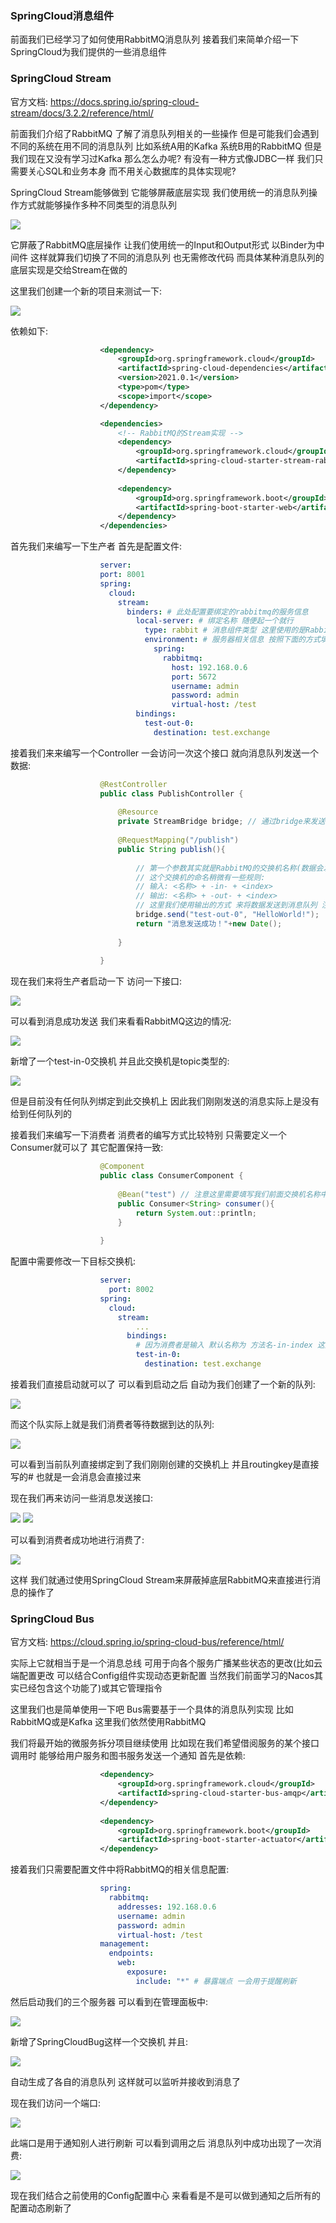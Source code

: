 ### SpringCloud消息组件
前面我们已经学习了如何使用RabbitMQ消息队列 接着我们来简单介绍一下SpringCloud为我们提供的一些消息组件

### SpringCloud Stream
官方文档: https://docs.spring.io/spring-cloud-stream/docs/3.2.2/reference/html/

前面我们介绍了RabbitMQ 了解了消息队列相关的一些操作 但是可能我们会遇到不同的系统在用不同的消息队列 比如系统A用的Kafka 系统B用的RabbitMQ
但是我们现在又没有学习过Kafka 那么怎么办呢? 有没有一种方式像JDBC一样 我们只需要关心SQL和业务本身 而不用关心数据库的具体实现呢?

SpringCloud Stream能够做到 它能够屏蔽底层实现 我们使用统一的消息队列操作方式就能够操作多种不同类型的消息队列

<img src="https://image.itbaima.net/markdown/2023/03/08/VWvry9TSDBinatH.jpg"/>

它屏蔽了RabbitMQ底层操作 让我们使用统一的Input和Output形式 以Binder为中间件 这样就算我们切换了不同的消息队列 也无需修改代码 而具体某种消息队列的底层实现是交给Stream在做的

这里我们创建一个新的项目来测试一下:

<img src="https://image.itbaima.net/markdown/2023/03/08/pJefuIUXzNHhsxP.jpg"/>

依赖如下:

```xml
                    <dependency>
                        <groupId>org.springframework.cloud</groupId>
                        <artifactId>spring-cloud-dependencies</artifactId>
                        <version>2021.0.1</version>
                        <type>pom</type>
                        <scope>import</scope>
                    </dependency>
```
```xml
                    <dependencies>
                        <!-- RabbitMQ的Stream实现 -->
                        <dependency>
                            <groupId>org.springframework.cloud</groupId>
                            <artifactId>spring-cloud-starter-stream-rabbit</artifactId>
                        </dependency>
                    
                        <dependency>
                            <groupId>org.springframework.boot</groupId>
                            <artifactId>spring-boot-starter-web</artifactId>
                        </dependency>
                    </dependencies>
```

首先我们来编写一下生产者 首先是配置文件:

```yaml
                    server:
                    port: 8001
                    spring:
                      cloud:
                        stream:
                          binders: # 此处配置要绑定的rabbitmq的服务信息
                            local-server: # 绑定名称 随便起一个就行
                              type: rabbit # 消息组件类型 这里使用的是RabbitMQ，就填写rabbit
                              environment: # 服务器相关信息 按照下面的方式填写就行 爆红别管
                                spring:
                                  rabbitmq:
                                    host: 192.168.0.6
                                    port: 5672
                                    username: admin
                                    password: admin
                                    virtual-host: /test
                            bindings:
                              test-out-0:
                                destination: test.exchange
```

接着我们来来编写一个Controller 一会访问一次这个接口 就向消息队列发送一个数据:

```java
                    @RestController
                    public class PublishController {
                    
                        @Resource
                        private StreamBridge bridge; // 通过bridge来发送消息
                    
                        @RequestMapping("/publish")
                        public String publish(){
                            
                            // 第一个参数其实就是RabbitMQ的交换机名称(数据会发送给这个交换机 到达哪个消息队列 不由我们决定)
                            // 这个交换机的命名稍微有一些规则:
                            // 输入: <名称> + -in- + <index>
                            // 输出: <名称> + -out- + <index>
                            // 这里我们使用输出的方式 来将数据发送到消息队列 注意这里的名称会和之后的消费者Bean名称进行对应
                            bridge.send("test-out-0", "HelloWorld!");
                            return "消息发送成功！"+new Date();
                            
                        }
                        
                    }
```

现在我们来将生产者启动一下 访问一下接口:

<img src="https://image.itbaima.net/markdown/2023/03/08/pvc8udVL9EwMW56.jpg"/>

可以看到消息成功发送 我们来看看RabbitMQ这边的情况:

<img src="https://image.itbaima.net/markdown/2023/03/08/1fBHoQe6gc7XizO.jpg"/>

新增了一个test-in-0交换机 并且此交换机是topic类型的:

<img src="https://image.itbaima.net/markdown/2023/03/08/mN4EfOehP8Ta2JC.jpg"/>

但是目前没有任何队列绑定到此交换机上 因此我们刚刚发送的消息实际上是没有给到任何队列的

接着我们来编写一下消费者 消费者的编写方式比较特别 只需要定义一个Consumer就可以了 其它配置保持一致:

```java
                    @Component
                    public class ConsumerComponent {
                    
                        @Bean("test") // 注意这里需要填写我们前面交换机名称中"名称" 这样生产者发送的数据才会正确到达
                        public Consumer<String> consumer(){
                            return System.out::println;
                        }
                        
                    }
```

配置中需要修改一下目标交换机:

```yaml
                    server:
                      port: 8002
                    spring:
                      cloud:
                        stream:
                            ...
                          bindings:
                            # 因为消费者是输入 默认名称为 方法名-in-index 这里我们将其指定为我们刚刚定义的交换机
                            test-in-0:
                              destination: test.exchange
```

接着我们直接启动就可以了 可以看到启动之后 自动为我们创建了一个新的队列:

<img src="https://image.itbaima.net/markdown/2023/03/08/kUelcRgb7MrGdB6.jpg"/>

而这个队实际上就是我们消费者等待数据到达的队列:

<img src="https://image.itbaima.net/markdown/2023/03/08/lzDjiI9SLH1rVY3.jpg"/>

可以看到当前队列直接绑定到了我们刚刚创建的交换机上 并且routingkey是直接写的# 也就是一会消息会直接过来

现在我们再来访问一些消息发送接口:

<img src="https://image.itbaima.net/markdown/2023/03/08/cSPRdoY43gzVNXk.jpg"/>

<img src="https://image.itbaima.net/markdown/2023/03/08/8TEv1KQGSNA9luY.jpg"/>

可以看到消费者成功地进行消费了:

<img src="https://image.itbaima.net/markdown/2023/03/08/lICtpeK2oAGZynD.jpg"/>

这样 我们就通过使用SpringCloud Stream来屏蔽掉底层RabbitMQ来直接进行消息的操作了

### SpringCloud Bus
官方文档: https://cloud.spring.io/spring-cloud-bus/reference/html/

实际上它就相当于是一个消息总线 可用于向各个服务广播某些状态的更改(比如云端配置更改 可以结合Config组件实现动态更新配置 当然我们前面学习的Nacos其实已经包含这个功能了)或其它管理指令

这里我们也是简单使用一下吧 Bus需要基于一个具体的消息队列实现 比如RabbitMQ或是Kafka 这里我们依然使用RabbitMQ

我们将最开始的微服务拆分项目继续使用 比如现在我们希望借阅服务的某个接口调用时 能够给用户服务和图书服务发送一个通知 首先是依赖:

```xml
                    <dependency>
                        <groupId>org.springframework.cloud</groupId>
                        <artifactId>spring-cloud-starter-bus-amqp</artifactId>
                    </dependency>
                    
                    <dependency>
                        <groupId>org.springframework.boot</groupId>
                        <artifactId>spring-boot-starter-actuator</artifactId>
                    </dependency>
```

接着我们只需要配置文件中将RabbitMQ的相关信息配置:

```yaml
                    spring:
                      rabbitmq:
                        addresses: 192.168.0.6
                        username: admin
                        password: admin
                        virtual-host: /test
                    management:
                      endpoints:
                        web:
                          exposure:
                            include: "*" # 暴露端点 一会用于提醒刷新
```

然后启动我们的三个服务器 可以看到在管理面板中:

<img src="https://image.itbaima.net/markdown/2023/03/08/UfTVhAiOnMqoPX7.jpg"/>

新增了SpringCloudBug这样一个交换机 并且:

<img src="https://image.itbaima.net/markdown/2023/03/08/2VdCOuPLAb9Qhfx.jpg"/>

自动生成了各自的消息队列 这样就可以监听并接收到消息了

现在我们访问一个端口:

<img src="https://image.itbaima.net/markdown/2023/03/08/H3szAX82xhpWw6j.jpg"/>

此端口是用于通知别人进行刷新 可以看到调用之后 消息队列中成功出现了一次消费:

<img src="https://image.itbaima.net/markdown/2023/03/08/LoviBfecC1DbMOg.jpg"/>

现在我们结合之前使用的Config配置中心 来看看是不是可以做到通知之后所有的配置动态刷新了